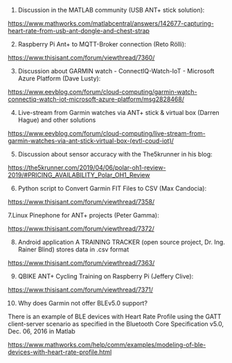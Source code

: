 
1. Discussion in the MATLAB community (USB ANT+  stick solution):

https://www.mathworks.com/matlabcentral/answers/142677-capturing-heart-rate-from-usb-ant-dongle-and-chest-strap

2. Raspberry Pi Ant+ to MQTT-Broker connection (Reto Rölli):

https://www.thisisant.com/forum/viewthread/7360/

3. Discussion about GARMIN watch - ConnectIQ-Watch-IoT - Microsoft Azure Platform (Dave Lusty):

https://www.eevblog.com/forum/cloud-computing/garmin-watch-connectiq-watch-iot-microsoft-azure-platform/msg2828468/

4. Live-stream from Garmin watches via ANT+ stick & virtual box (Darren Hague) and other solutions

https://www.eevblog.com/forum/cloud-computing/live-stream-from-garmin-watches-via-ant-stick-virtual-box-(evtl-coud-iot)/

5. Discussion about sensor accuracy with the The5krunner in his blog:

https://the5krunner.com/2019/04/06/polar-oh1-review-2019/#PRICING_AVAILABILITY_Polar_OH1_Review

6. Python script to Convert Garmin FIT Files to CSV (Max Candocia):

https://www.thisisant.com/forum/viewthread/7358/

7.Linux Pinephone for ANT+ projects (Peter Gamma):

https://www.thisisant.com/forum/viewthread/7372/

8. Android application A TRAINING TRACKER (open source project, Dr. Ing. Rainer Blind) stores data in .csv format

https://www.thisisant.com/forum/viewthread/7363/

9. QBIKE ANT+ Cycling Training on Raspberry Pi (Jeffery Clive):

https://www.thisisant.com/forum/viewthread/7371/

10. Why does Garmin not offer BLEv5.0 support?

There is an example of BLE devices with Heart Rate Profile using the GATT client-server scenario as specified in the Bluetooth Core Specification v5.0, Dec. 06, 2016 in Matlab

https://www.mathworks.com/help/comm/examples/modeling-of-ble-devices-with-heart-rate-profile.html




